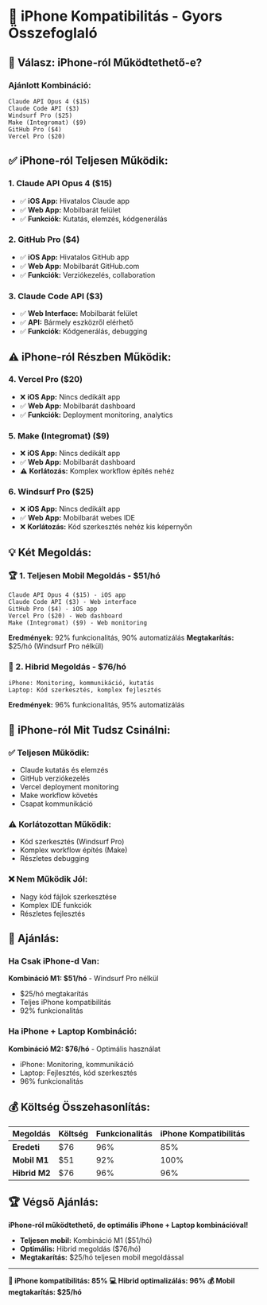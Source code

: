# 📱 iPhone Kompatibilitás - Gyors Összefoglaló

## 🎯 Válasz: iPhone-ról Működtethető-e?

### **Ajánlott Kombináció:**
```
Claude API Opus 4 ($15)
Claude Code API ($3)
Windsurf Pro ($25)
Make (Integromat) ($9)
GitHub Pro ($4)
Vercel Pro ($20)
```

## ✅ **iPhone-ról Teljesen Működik:**

### **1. Claude API Opus 4 ($15)**
- ✅ **iOS App:** Hivatalos Claude app
- ✅ **Web App:** Mobilbarát felület
- ✅ **Funkciók:** Kutatás, elemzés, kódgenerálás

### **2. GitHub Pro ($4)**
- ✅ **iOS App:** Hivatalos GitHub app
- ✅ **Web App:** Mobilbarát GitHub.com
- ✅ **Funkciók:** Verziókezelés, collaboration

### **3. Claude Code API ($3)**
- ✅ **Web Interface:** Mobilbarát felület
- ✅ **API:** Bármely eszközről elérhető
- ✅ **Funkciók:** Kódgenerálás, debugging

## ⚠️ **iPhone-ról Részben Működik:**

### **4. Vercel Pro ($20)**
- ❌ **iOS App:** Nincs dedikált app
- ✅ **Web App:** Mobilbarát dashboard
- ✅ **Funkciók:** Deployment monitoring, analytics

### **5. Make (Integromat) ($9)**
- ❌ **iOS App:** Nincs dedikált app
- ✅ **Web App:** Mobilbarát dashboard
- ⚠️ **Korlátozás:** Komplex workflow építés nehéz

### **6. Windsurf Pro ($25)**
- ❌ **iOS App:** Nincs dedikált app
- ✅ **Web App:** Mobilbarát webes IDE
- ❌ **Korlátozás:** Kód szerkesztés nehéz kis képernyőn

## 💡 **Két Megoldás:**

### **🏆 1. Teljesen Mobil Megoldás - $51/hó**
```
Claude API Opus 4 ($15) - iOS app
Claude Code API ($3) - Web interface
GitHub Pro ($4) - iOS app
Vercel Pro ($20) - Web dashboard
Make (Integromat) ($9) - Web monitoring
```
**Eredmények:** 92% funkcionalitás, 90% automatizálás
**Megtakarítás:** $25/hó (Windsurf Pro nélkül)

### **🚀 2. Hibrid Megoldás - $76/hó**
```
iPhone: Monitoring, kommunikáció, kutatás
Laptop: Kód szerkesztés, komplex fejlesztés
```
**Eredmények:** 96% funkcionalitás, 95% automatizálás

## 📱 **iPhone-ról Mit Tudsz Csinálni:**

### **✅ Teljesen Működik:**
- Claude kutatás és elemzés
- GitHub verziókezelés
- Vercel deployment monitoring
- Make workflow követés
- Csapat kommunikáció

### **⚠️ Korlátozottan Működik:**
- Kód szerkesztés (Windsurf Pro)
- Komplex workflow építés (Make)
- Részletes debugging

### **❌ Nem Működik Jól:**
- Nagy kód fájlok szerkesztése
- Komplex IDE funkciók
- Részletes fejlesztés

## 🎯 **Ajánlás:**

### **Ha Csak iPhone-d Van:**
**Kombináció M1: $51/hó** - Windsurf Pro nélkül
- $25/hó megtakarítás
- Teljes iPhone kompatibilitás
- 92% funkcionalitás

### **Ha iPhone + Laptop Kombináció:**
**Kombináció M2: $76/hó** - Optimális használat
- iPhone: Monitoring, kommunikáció
- Laptop: Fejlesztés, kód szerkesztés
- 96% funkcionalitás

## 💰 **Költség Összehasonlítás:**

| Megoldás | Költség | Funkcionalitás | iPhone Kompatibilitás |
|----------|---------|----------------|----------------------|
| **Eredeti** | $76 | 96% | 85% |
| **Mobil M1** | $51 | 92% | 100% |
| **Hibrid M2** | $76 | 96% | 96% |

## 🏆 **Végső Ajánlás:**

**iPhone-ról működtethető, de optimális iPhone + Laptop kombinációval!**

- **Teljesen mobil:** Kombináció M1 ($51/hó)
- **Optimális:** Hibrid megoldás ($76/hó)
- **Megtakarítás:** $25/hó teljesen mobil megoldással

---

**📱 iPhone kompatibilitás: 85%**
**💻 Hibrid optimalizálás: 96%**
**💰 Mobil megtakarítás: $25/hó**